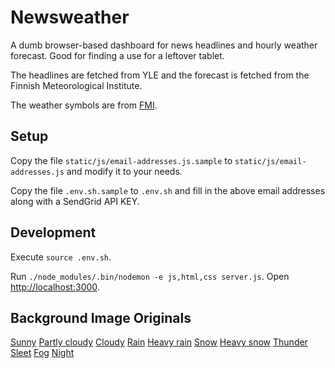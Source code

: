 Newsweather
===

A dumb browser-based dashboard for news headlines and hourly weather forecast. Good for finding a use for a leftover tablet.

The headlines are fetched from YLE and the forecast is fetched from the Finnish Meteorological Institute.

The weather symbols are from [FMI](https://github.com/fmidev/opendata-resources).

Setup
---

Copy the file `static/js/email-addresses.js.sample` to `static/js/email-addresses.js` and modify it to your needs.

Copy the file `.env.sh.sample` to `.env.sh` and fill in the above email addresses along with a SendGrid API KEY.

Development
---

Execute `source .env.sh`.

Run `./node_modules/.bin/nodemon -e js,html,css server.js`. Open [http://localhost:3000](http://localhost:3000).

Background Image Originals
---

[Sunny](https://unsplash.com/photos/a7IVuJwYjp8)
[Partly cloudy](https://unsplash.com/photos/u0ZgqJD55pE)
[Cloudy](https://unsplash.com/photos/fmOoOsc9Tn8)
[Rain](https://unsplash.com/photos/5rhtwXyZrQg)
[Heavy rain](https://unsplash.com/photos/ndbyw7oNI7Y)
[Snow](https://unsplash.com/photos/F8EpZ_CGnZU)
[Heavy snow](https://unsplash.com/photos/GekcjeaPbrI)
[Thunder](https://unsplash.com/photos/oGd18f8NLfU)
[Sleet](https://unsplash.com/photos/YaoGIQ67D40)
[Fog](https://unsplash.com/photos/EDPA3Aq6kCs)
[Night](https://unsplash.com/photos/DDhET-updco)